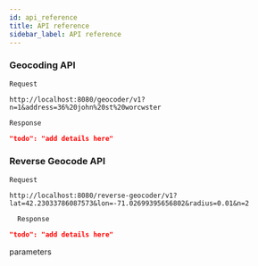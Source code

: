 ```yaml
---
id: api_reference
title: API reference
sidebar_label: API reference
---
```


### Geocoding API
    Request

```
http://localhost:8080/geocoder/v1?n=1&address=36%20john%20st%20worcwster
```
    Response
```json
"todo": "add details here"
```

### Reverse Geocode API

    Request
```
http://localhost:8080/reverse-geocoder/v1?lat=42.23033786087573&lon=-71.02699395656802&radius=0.01&n=2
```
      Response
```json
"todo": "add details here"
```
parameters


